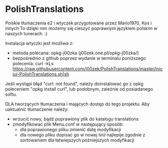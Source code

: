 # PolishTranslations
Polskie tłumaczenia e2 i wtyczek przygotowane przez Mario1970, Kos i innych
To dzięki nim możemy się cieszyć poprawnym językiem polskim w naszych tunerach. :)

Instalacja wtyczki jest możliwa z:
  - metoda polecana: opkg-j00zka (j00zek.one.pl/opkg-j00zka/)
  - bezpośrednio z github poprzez wydanie w terminalu poniższego polecenia:
      curl -kLs https://raw.githubusercontent.com/j00zek/PolishTranslations/master/inicjuj-PolishTranslations.sh|sh

Jeśli wystąpi błąd "curl: not found", należy doinstalować go z opkg poleceniem "opkg install curl", lub podobnym, zależnie od posiadanego softu.

DLA tworzących tłumaczenia i mających dostęp do tego projektu:
Aby uaktualnić tłumaczenie należy:
- wrzucić nowy, bądź poprawiony plik do katalogu translations
- zmodyfikować plik Menu.conf w następujący sposób:
  - dla poprawionego pliku zmienić datę modyfikacji
  - dla nowego pliku dopisać go w nowej linii najlepije zgodnie z sortowaniem dla łatwiejszych późniejszych modyfikacji



